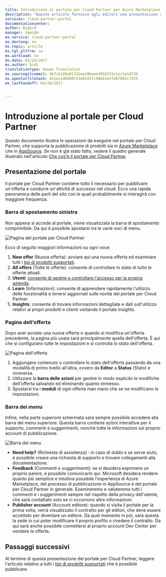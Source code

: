 ```yaml
---
title: Introduzione al portale per Cloud Partner per Azure Marketplace | Microsoft Docs
description: "Questo articolo fornisce agli editori una presentazione del portale per Cloud Partner e di tutte le sue funzionalità."
services: cloud-partner-portal
documentationcenter: 
author: Bigbrd
manager: hamidm
ms.service: cloud-partner-portal
ms.devlang: na
ms.topic: article
ms.tgt_pltfrm: na
ms.workload: na
ms.date: 03/24/2017
ms.author: brdi
translationtype: Human Translation
ms.sourcegitcommit: db7cb109a0131beee9beae4958232e1ec5a1d730
ms.openlocfilehash: 412eced88b0743e01d1fc98eb1e5fdbf883c7255
ms.lasthandoff: 04/18/2017


---
```


# <a name="getting-started-with-the-cloud-partner-portal"></a>Introduzione al portale per Cloud Partner
Questo documento illustra le operazioni da eseguire nel portale per Cloud Partner, che supporta la pubblicazione di prodotti sia in [Azure Marketplace](https://azuremarketplace.microsoft.com/) che in [AppSource](https://appsource.microsoft.com/). Se non è già stato fatto, vedere il quadro generale illustrato nell'articolo [Che cos'è il portale per Cloud Partner](./cloud-partner-portal-what-is-the-cloud-partner-portal.md).

## <a name="portal-tour"></a>Presentazione del portale
Il portale per Cloud Partner contiene tutto il necessario per pubblicare un'offerta e condurre un'attività di successo nel cloud. Ecco una rapida panoramica delle parti del sito con le quali probabilmente si interagirà con maggiore frequenza.

### <a name="left-navigation-bar"></a>Barra di spostamento sinistra
Non appena si accede al portale, viene visualizzata la barra di spostamento comprimibile. Da qui è possibile spostarsi tra le varie voci di menu.

![Pagina del portale per Cloud Partner](./media/cloud-partner-portal-getting-started-with-the-cloud-partner-portal/cloud-partner-portal-page.png)

Ecco di seguito maggiori informazioni su ogni voce:
1.    **New offer** (Nuova offerta): avviare qui una nuova offerta ed esaminare tutti i [tipi di prodotti supportati](./Cloud-partner-portal-products-that-can-get-published-via-portal.md).
2.    **All offers** (Tutte le offerte): consente di controllare lo stato di tutte le offerte attuali.
3.    **Utenti**: [consente di gestire e controllare l'accesso per la propria azienda](./cloud-partner-portal-manage-users.md).
4.    **Learn** (Informazioni): consente di apprendere rapidamente l'utilizzo delle funzionalità e tenersi aggiornati sulle novità del portale per Cloud Partner.
5.  **Insights**: consente di trovare informazioni dettagliate e dati sull'utilizzo relativi ai propri prodotti e clienti visitando il portale Insights.

### <a name="offer-page"></a>Pagina dell'offerta 
Dopo aver avviato una nuova offerta o quando si modifica un'offerta precedente, la pagina più usata sarà principalmente quella dell'offerta. È qui che si configurano tutte le impostazioni e si controlla lo stato dell'offerta. 

![Pagina dell'offerta](./media/cloud-partner-portal-getting-started-with-the-cloud-partner-portal/offer-page.png )

1.    Aggiungere contenuto o controllare lo stato dell'offerta passando da una modalità di primo livello all'altra, ovvero da **Editor** a **Status** (Stato) e viceversa.
2.    Utilizzare la **barra delle azioni** per gestire in modo esplicito le modifiche dell'offerta salvando ed eliminando quanto immesso.
3.    Spostarsi tra i **moduli** di ogni offerta man mano che se ne modificano le impostazioni.

### <a name="menu-bar"></a>Barra dei menu
Infine, nella parte superiore schermata sarà sempre possibile accedere alla barra dei menu superiore. Questa barra contiene azioni interattive per il supporto, commenti e suggerimenti, nonché tutte le informazioni sul proprio account di pubblicazione.

![Barra dei menu](./media/cloud-partner-portal-getting-started-with-the-cloud-partner-portal/menu-bar.png)

*    **Need help?** (Richiesta di assistenza) : in caso di dubbi e se serve aiuto, è possibile creare una richiesta di supporto e trovare collegamenti alla documentazione.
*    **Feedback** (Commenti e suggerimenti): se si desidera esprimere un proprio parere, è possibile comunicarlo qui. Microsoft desidera rendere quanto più semplice e intuitiva possibile l'esperienza di Azure Marketplace, del processo di pubblicazione in AppSource e del portale per Cloud Partner in generale. Esamineremo e valuteremo tutti i commenti e i suggerimenti sempre nel rispetto della privacy dell'utente, che sarà contattato solo se ci occorrono altre informazioni. 
*    **Publisher account** (Account editore): quando si visita il portale per la prima volta, verrà visualizzato il contratto per gli editori, che deve essere accettato per diventare un editore. Da quel momento in poi, sarà questa la sede in cui poter modificare il proprio profilo o rivedere il contratto. Da qui sarà anche possibile connettersi al proprio account Dev Center per vendere le offerte.

## <a name="next-steps"></a>Passaggi successivi    
Al termine di questa presentazione del portale per Cloud Partner, leggere l'articolo relativo a tutti i [tipi di prodotti supportati](./Cloud-partner-portal-products-that-can-get-published-via-portal.md) che è possibile pubblicare.


